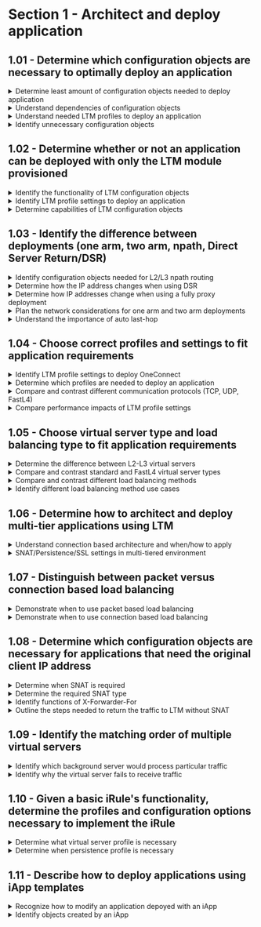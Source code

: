 # Section 1 - Architect and deploy application

## 1.01 - Determine which configuration objects are necessary to optimally deploy an application

<details><summary>Determine least amount of configuration objects needed to deploy application</summary>  
</details>
<details><summary>Understand dependencies of configuration objects</summary>
</details>
<details><summary>Understand needed LTM profiles to deploy an application</summary>
</details>
<details><summary>Identify unnecessary configuration objects</summary>
</details>

## 1.02 - Determine whether or not an application can be deployed with only the LTM module provisioned

<details><summary>Identify the functionality of LTM configuration objects</summary>

* https://techdocs.f5.com/kb/en-us/products/big-ip_ltm/manuals/product/ltm-concepts-11-5-1/3.html

</details>
<details><summary>Identify LTM profile settings to deploy an application</summary>
</details>
<details><summary>Determine capabilities of LTM configuration objects</summary>
</details>

## 1.03 - Identify the difference between deployments (one arm, two arm, npath, Direct Server Return/DSR)

<details><summary>Identify configuration objects needed for L2/L3 npath routing</summary>

* L2 nPath:  
    - https://techdocs.f5.com/en-us/bigip-14-0-0/big-ip-local-traffic-manager-implementations-14-0-0/configuring-npath-routing.html
    - Default route on servers should point to the router instead of the BIG-IP
    - Servers should have the virtual server IP configured as loopback IPs
    - FastL4 profile with Loose Close setting
    - Same FastL4 profile with TCP Close Timeout setting same as the profile idle timeout
    - Server pool containing the backend servers
    - Virtual server with Performance (L4) type and previously created FastL4 profile
    - Same virtual server with Port and Address translation disabled

* L3 nPath:
    - https://support.f5.com/csp/article/K13403
    - Enable monitor encapsulation variable: *modify sys db tm.monitorencap value enable*
    - Server pool with encapsulation profile (IPIP or GRE), real server IPs
    - Transparent monitor monitoring the virtual server IP on the backend servers (loopback)
    - FastL4 profile with disabled hardware acceleration (PVA)
    - Virtual server with Translate Address disabled
    - Loopback IP on backend servers same as the Virtual Server IP
    - Encapsulation tunnel on backend servers 

</details>
<details><summary>Determine how the IP address changes when using DSR</summary>

* Initial traffic

| Source IP  | Destination IP |
| ------------- | ------------- |
| Client original IP  | Virtual Server IP  |
| Client original IP  | Backend server IP  |

* Reply traffic

| Source IP  | Destination IP |
| ------------- | ------------- |
| Backend server IP  | Client original IP  |

</details>
<details><summary>Determine how IP addresses change when using a fully proxy deployment</summary>

* Initial traffic

| Source IP  | Destination IP |
| ------------- | ------------- |
| Client original IP  | Virtual Server IP  |
| Automap or SNAT / SNAT Pool IP  | Backend server IP  |

* Reply traffic

| Source IP  | Destination IP |
| ------------- | ------------- |
| Backend server IP | Automap or SNAT / SNAT Pool IP  |
| Virtual Server IP  | Client original IP  |

</details>
<details><summary>Plan the network considerations for one arm and two arm deployments</summary>
</details>
<details><summary>Understand the importance of auto last-hop</summary>

* https://support.f5.com/csp/article/K13876
* Auto Last Hop is a setting that allows the BIG-IP system to track the source MAC address of incoming connections and return traffic from pools to the source MAC address, regardless of the routing table.
* When enabled, Auto Last Hop allows the BIG-IP system to send return traffic from pools to the MAC address that transmitted the request, even if the routing table points to a different network or interface. As a result, the BIG-IP system can send return traffic to clients even when there is no matching route. For example, if the BIG-IP system does not have a default route configured and the client is located on a remote network. 

|Object	|Scope	|Options	|Default setting	|Default setting definition|
| ------------- | ------------- | ------------- | ------------- | ------------- |
|Tunnel	|You can configure the setting on a per-Tunnel basis.	|Default, Enabled, Disabled	|Default	|The system uses Global Auto Last Hop.|
|VLAN group	|You can configure the setting on a per-VLAN group basis.	|Default, Enabled, Disabled	|Default	|The system uses Global Auto Last Hop.|
|VLAN	|You can configure the setting on a per-VLAN basis.	|Default, Enabled, Disabled	|Default	|The system uses Global Auto Last Hop.|
|SNAT	|You can configure the setting on a per-SNAT basis.	|Default, Enabled, Disabled	|Default	|The system uses Global Auto Last Hop.|
|NAT	|You can configure the setting on a per-NAT basis.	|Default, Enabled, Disabled	|Default	|The system uses Global Auto Last Hop.|
|Virtual server	|You can configure the setting on a per-server basis.	|Default, Enabled, Disabled	|Default	|The system uses Global Auto Last Hop.|

</details>

## 1.04 - Choose correct profiles and settings to fit application requirements

<details><summary>Identify LTM profile settings to deploy OneConnect</summary>
</details>
<details><summary>Determine which profiles are needed to deploy an application</summary>
</details>
<details><summary>Compare and contrast different communication protocols (TCP, UDP, FastL4)</summary>
</details>
<details><summary>Compare performance impacts of LTM profile settings</summary>
</details>

## 1.05 - Choose virtual server type and load balancing type to fit application requirements

<details><summary>Determine the difference between L2-L3 virtual servers</summary>
</details>
<details><summary>Compare and contrast standard and FastL4 virtual server types</summary>
</details>
<details><summary>Compare and contrast different load balancing methods</summary>
</details>
<details><summary>Identify different load balancing method use cases</summary>
</details>

## 1.06 - Determine how to architect and deploy multi-tier applications using LTM

<details><summary>Understand connection based architecture and when/how to apply</summary>
</details>
<details><summary>SNAT/Persistence/SSL settings in multi-tiered environment</summary>
</details>

## 1.07 - Distinguish between packet versus connection based load balancing

<details><summary>Demonstrate when to use packet based load balancing</summary>

* When only L3/L4 forwarding is needed, no need for any higher level inspection or decision making  
* https://ipwithease.com/packet-based-design-vs-full-proxy-design-in-f5/  
* Example: Performance Layer4 virtual server https://support.f5.com/csp/article/K8082  
</details>

<details><summary>Demonstrate when to use connection based load balancing</summary>

* Fully proxy loadbalancing, BIG-IP is acting as endpoint and originator of protocols 
* Example: Standard virtual server https://support.f5.com/csp/article/K8082 
* https://ipwithease.com/packet-based-design-vs-full-proxy-design-in-f5/  
* https://support.f5.com/csp/article/K55185917  

</details>

## 1.08 - Determine which configuration objects are necessary for applications that need the original client IP address

<details><summary>Determine when SNAT is required</summary>

* https://techdocs.f5.com/en-us/bigip-14-1-0/big-ip-tmos-routing-administration-14-1-0/nats-and-snats.html  
</details>

<details><summary>Determine the required SNAT type</summary>

* None, Automap, SNAT Pool, Intelligent SNAT (only within iRule)  
* https://support.f5.com/csp/article/K7820  
</details>

<details><summary>Identify functions of X-Forwarder-For</summary>

* https://support.f5.com/csp/article/K4816  
</details>

<details><summary>Outline the steps needed to return the traffic to LTM without SNAT</summary>

* Backend servers need to point to the BIG-IP as default gateway otherwise assymetric routing will happen and it can cause issues  
</details>

## 1.09 - Identify the matching order of multiple virtual servers

<details><summary>Identify which background server would process particular traffic</summary>

* https://support.f5.com/csp/article/K14800   
</details>

<details><summary>Identify why the virtual server fails to receive traffic</summary>
</details>

## 1.10 - Given a basic iRule's functionality, determine the profiles and configuration options necessary to implement the iRule

<details><summary>Determine what virtual server profile is necessary</summary>
</details>
<details><summary>Determine when persistence profile is necessary</summary>
</details>

## 1.11 - Describe how to deploy applications using iApp templates

<details><summary>Recognize how to modify an application depoyed with an iApp</summary>

* iApps -> Application Services -> Select the existing iApp -> Reconfigure tab

</details>
<details><summary>Identify objects created by an iApp</summary>

* iApps -> Application Services -> Select the existing iApp -> Components tab shows the objects created by the iApp
</details>

